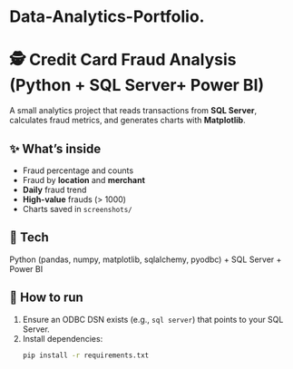 # Data-Analytics-Portfolio.

# 🕵️ Credit Card Fraud Analysis (Python + SQL Server+ Power BI)

A small analytics project that reads transactions from **SQL Server**, calculates fraud metrics, and generates charts with **Matplotlib**.

## ✨ What’s inside
- Fraud percentage and counts
- Fraud by **location** and **merchant**
- **Daily** fraud trend
- **High-value** frauds (> 1000)
- Charts saved in `screenshots/`

## 🧰 Tech
Python (pandas, numpy, matplotlib, sqlalchemy, pyodbc) + SQL Server + Power BI

## 🚀 How to run
1. Ensure an ODBC DSN exists (e.g., `sql server`) that points to your SQL Server.
2. Install dependencies:
   ```bash
   pip install -r requirements.txt

